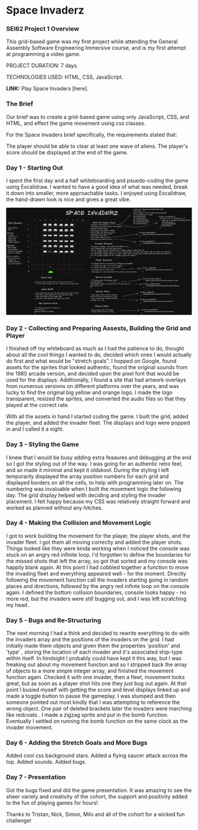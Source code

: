 
# Space Invaderz

### SEI62 Project 1 Overview

This grid-based game was my first project while attending the General Assembly Software Engineering Immersive course, and is my first attempt at programming a video game.

PROJECT DURATION: 7 days.

TECHNOLOGIES USED: HTML, CSS, JavaScript.

**LINK:** Play Space Invaders [here].

### The Brief
Our brief was to create a grid-based game using only JavaScript, CSS, and HTML, and effect the game movement using css classes.

For the Space Invaders brief specifically, the requirements stated that:

The player should be able to clear at least one wave of aliens.
The player's score should be displayed at the end of the game.

### Day 1 - Starting Out

I spent the first day and a half whiteboarding and psuedo-coding the game using Excalidraw. I wanted to have a good idea of what was needed, break it down into smaller, more approachable tasks. I enjoyed using Excalidraw, the hand-drawn look is nice and gives a great vibe.

![Whiteboard](./img/spaceinvaderz-jtb.png)

### Day 2 - Collecting and Preparing Assests, Building the Grid and Player

I finished off my whiteboard as much as I had the patience to do, thought about all the cool things I wanted to do, decided which ones I would actually do first and what would be "stretch goals". I hopped on Google, found assets for the sprites that looked authentic, found the original sounds from the 1980 arcade version, and decided upon the pixel font that would be used for the displays. Additionally, I found a site that had artwork overlays from numerous versions on different platforms over the years, and was lucky to find the original big yellow and orange logo. I made the logo transparent, resized the sprites, and converted the audio files so that they played at the correct rate. 

With all the assets in hand I started coding the game. I built the grid, added the player, and added the invader fleet. The displays and logo were popped in and I called it a night.

### Day 3 - Styling the Game

I knew that I would be busy adding extra feaaures and debugging at the end so I got the styling out of the way. I was going for an authentic retro feel, and so made it minimal and kept it oldskool. During the styling I left temporarily displayed the array position numbers for each grid and displayed borders on all the cells, to help with programming later on. The numbering was invaluable when I built the movement logic the following day. The grid display helped with deciding and styling the invader placement. I felt happy because my CSS was relatively straight forward and worked as planned without any hitches. 

### Day 4 - Making the Collision and Movement Logic

I got to work building the movement for the player, the player shots, and the invader fleet. I got them all moving correctly and added the player shots. Things looked like they were kinda working when I noticed the console was stuck on an angry red infinite loop. I'd forgotten to define the boundaries for the missed shots that left the array, so got that sorted and my console was happily blank again. At this point I had cobbled together a function to move the invading fleet and everything appeared well - for the moment. Directly following the movement function call the invaders starting going in random places and directions, followed by the angry red infinte loop on the console again. I defined the bottom collision boundaries, console looks happy - no more red, but the invaders were still bugging out, and I was left scratching my head..


### Day 5 - Bugs and Re-Structuring 
The next morning I had a think and decided to rewrite everything to do with the invaders array and the positions of the invaders on the grid. I had initially made them objects and given them the properties 'position' and 'type' , storing the location of each invader and it's associated ship-type within itself.  In hindsight I probably could have kept it this way, but I was freaking out about my movement function and so I stripped back the array of objects to a more simple integer array, and finished the movement function again. Checked it with one invader, then a fleet, movement looks great, but as soon as a player shot hits one they just bug out again.  At that point I busied myself with getting the score and level displays linked up and made a toggle button to pause the gameplay. I was stumped and then someone pointed out most kindly that I was attempting to reference the wrong object. One pair of deleted brackets later the invaders were marching like redcoats . I made a zigzag sprite and put in the bomb function. Eventually I settled on running the bomb function on the same clock as the invader movement. 

### Day 6 - Adding the Stretch Goals and More Bugs
Added cool css background stars. Added a flying saucer attack across the top. Added sounds. Added bugs. 

### Day 7 - Presentation 
Got the bugs fixed and did the game presentation. It was amazing to see the sheer variety and creativity of the cohort, the support and positivity added to the fun of playing games for hours!

Thanks to Tristan, Nick, Simon, Milo and all of the cohort for a wicked fun challenge! 



